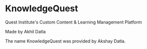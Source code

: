 # KnowledgeQuest

Quest Institute's Custom Content & Learning Management Platform

Made by Akhil Datla

The name KnowledgeQuest was provided by Akshay Datla. 
